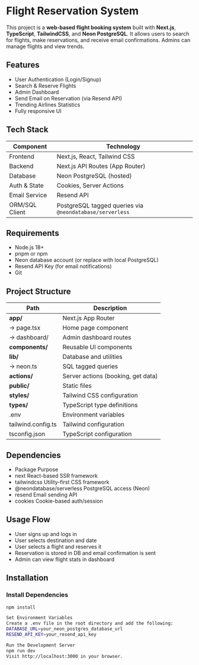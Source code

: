 # Flight Reservation System

This project is a **web-based flight booking system** built with **Next.js**, **TypeScript**, **TailwindCSS**, and **Neon PostgreSQL**. It allows users to search for flights, make reservations, and receive email confirmations. Admins can manage flights and view trends.

## Features

- User Authentication (Login/Signup)
- Search & Reserve Flights
- Admin Dashboard
- Send Email on Reservation (via Resend API)
- Trending Airlines Statistics
- Fully responsive UI

## Tech Stack

| Component       | Technology           |
|----------------|----------------------|
| Frontend       | Next.js, React, Tailwind CSS |
| Backend        | Next.js API Routes (App Router) |
| Database       | Neon PostgreSQL (hosted) |
| Auth & State   | Cookies, Server Actions |
| Email Service  | Resend API |
| ORM/SQL Client | PostgreSQL tagged queries via `@neondatabase/serverless` |

## Requirements

- Node.js 18+
- pnpm or npm
- Neon database account (or replace with local PostgreSQL)
- Resend API Key (for email notifications)
- Git

## Project Structure

| Path                  | Description                          |
|-----------------------|--------------------------------------|
| **app/**              | Next.js App Router                   |
| → page.tsx            | Home page component                  |
| → dashboard/          | Admin dashboard routes               |
| **components/**       | Reusable UI components               |
| **lib/**              | Database and utilities               |
| → neon.ts             | SQL tagged queries                   |
| **actions/**         | Server actions (booking, get data)   |
| **public/**          | Static files                         |
| **styles/**          | Tailwind CSS configuration           |
| **types/**           | TypeScript type definitions          |
| .env                  | Environment variables                |
| tailwind.config.ts    | Tailwind configuration               |
| tsconfig.json         | TypeScript configuration             |

  

  ## Dependencies
  - Package	Purpose
  - next	React-based SSR framework
  - tailwindcss	Utility-first CSS framework
  - @neondatabase/serverless	PostgreSQL access (Neon)
  - resend	Email sending API
  - cookies	Cookie-based auth/session

  ## Usage Flow
  - User signs up and logs in
  - User selects destination and date
  - User selects a flight and reserves it
  - Reservation is stored in DB and email confirmation is sent
  - Admin can view flight stats in dashboard


## Installation

### Install Dependencies

```bash
npm install

Set Environment Variables
Create a .env file in the root directory and add the following:
DATABASE_URL=your_neon_postgres_database_url
RESEND_API_KEY=your_resend_api_key

Run the Development Server
npm run dev
Visit http://localhost:3000 in your browser.

